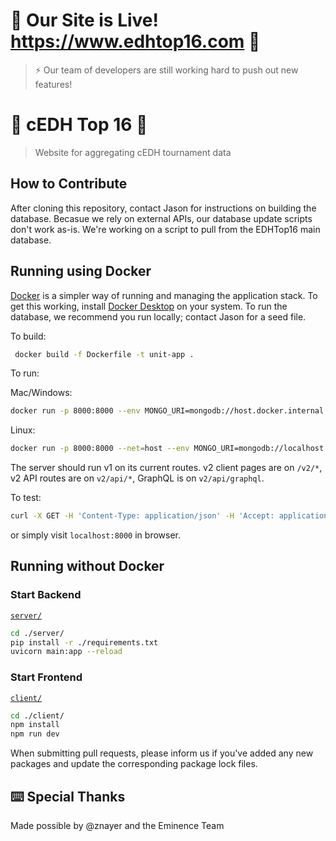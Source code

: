 # 🚀 Our Site is Live! https://www.edhtop16.com 🚀

> ⚡ Our team of developers are still working hard to push out new features!

# 🌸 cEDH Top 16 🌸

> Website for aggregating cEDH tournament data

## How to Contribute

After cloning this repository, contact Jason for instructions on building the database. Becasue we rely on external APIs, our database update scripts don't work as-is. We're working on a script to pull from the EDHTop16 main database.

## Running using Docker

[Docker](https://www.docker.com/) is a simpler way of running and managing the application stack. To get this working, install [Docker Desktop](https://www.docker.com/products/docker-desktop/) on your system. To run the database, we recommend you run locally; contact Jason for a seed file.

To build:

```sh
 docker build -f Dockerfile -t unit-app .
```

To run:

Mac/Windows: 

```sh
docker run -p 8000:8000 --env MONGO_URI=mongodb://host.docker.internal:27017 --env ATLAS_URI=mongodb://host.docker.internal:27017 --rm unit-app
```

Linux:

```sh
docker run -p 8000:8000 --net=host --env MONGO_URI=mongodb://localhost:27017 --env ATLAS_URI=mongodb://localhost:27017 --rm unit-app
```

The server should run v1 on its current routes. v2 client pages are on `/v2/*`, v2 API routes are on `v2/api/*`, GraphQL is on `v2/api/graphql`.

To test:

```sh
curl -X GET -H 'Content-Type: application/json' -H 'Accept: application/json' http://localhost:8000/api/get_commanders
```

or simply visit `localhost:8000` in browser.

## Running without Docker

### Start Backend

[`server/`](/server/)

```sh
cd ./server/
pip install -r ./requirements.txt
uvicorn main:app --reload
```

### Start Frontend

[`client/`](/client/)

```sh
cd ./client/
npm install
npm run dev
```

When submitting pull requests, please inform us if you've added any new packages and update the corresponding package lock files.

## ⌨️ Special Thanks

Made possible by @znayer and the Eminence Team
